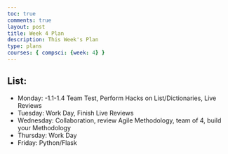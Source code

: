 ```yaml
---
toc: true
comments: true
layout: post
title: Week 4 Plan
description: This Week's Plan
type: plans
courses: { compsci: {week: 4} }
---
```


## List:
- Monday: -1.1-1.4 Team Test,  Perform Hacks on List/Dictionaries, Live Reviews
- Tuesday: Work Day, Finish Live Reviews
- Wednesday: Collaboration, review Agile Methodology, team of 4, build your Methodology
- Thursday: Work Day
- Friday: Python/Flask